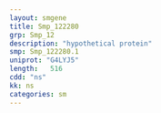 ```yaml
---
layout: smgene
title: Smp_122280
grp: Smp_12
description: "hypothetical protein"
smp: Smp_122280.1
uniprot: "G4LYJ5"
length:   516
cdd: "ns"
kk: ns
categories: sm
---
```

